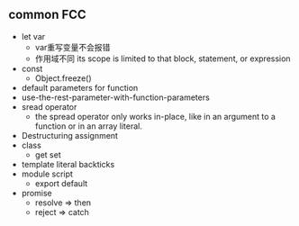 ## common FCC
+ let var
    + var重写变量不会报错
    + 作用域不同 its scope is limited to that block, statement, or expression
+ const
    + Object.freeze()
+ default parameters for function
+ use-the-rest-parameter-with-function-parameters
+ sread operator
    + the spread operator only works in-place, like in an argument to a function or in an array literal. 
+ Destructuring assignment
+ class
    + get set
+ template literal    backticks
+ module script
    + export default
+ promise
    + resolve => then
    + reject => catch
